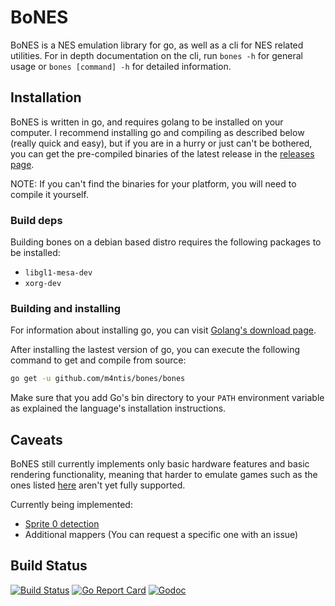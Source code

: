 # BoNES
BoNES is a NES emulation library for go, as well as a cli for NES related
utilities. For in depth documentation on the cli, run `bones -h` for general
usage or `bones [command] -h` for detailed information.

## Installation
BoNES is written in go, and requires golang to be installed on your computer.
I recommend installing go and compiling as described below (really quick and
easy), but if you are in a hurry or just can't be bothered, you can get the
pre-compiled binaries of the latest release in the
[releases page](https://github.com/m4ntis/bones/releases).

NOTE: If you can't find the binaries for your platform, you will need to
compile it yourself.

### Build deps
Building bones on a debian based distro requires the following packages to be
installed:
- `libgl1-mesa-dev`
- `xorg-dev`

### Building and installing

For information about installing go, you can visit
[Golang's download page](https://golang.org/dl).

After installing the lastest version of go, you can execute the following
command to get and compile from source:

```sh
go get -u github.com/m4ntis/bones/bones
```

Make sure that you add Go's bin directory to your `PATH` environment variable
as explained the language's installation instructions.

## Caveats
BoNES still currently implements only basic hardware features and basic
rendering functionality, meaning that harder to emulate games such as the ones
listed [here](https://wiki.nesdev.com/w/index.php/Tricky-to-emulate_games)
aren't yet fully supported.

Currently being implemented:
- [Sprite 0 detection](https://wiki.nesdev.com/w/index.php?title=PPU_OAM&redirect=no#Sprite_zero_hits)
- Additional mappers (You can request a specific one with an issue)


## Build Status
[![Build Status](https://travis-ci.org/m4ntis/bones.svg?branch=master)](https://travis-ci.org/m4ntis/bones)
[![Go Report Card](https://goreportcard.com/badge/gojp/goreportcard)](https://goreportcard.com/report/m4ntis/bones)
[![Godoc](https://godoc.org/github.com/m4ntis/bones?status.svg)](http://godoc.org/github.com/m4ntis/bones)
